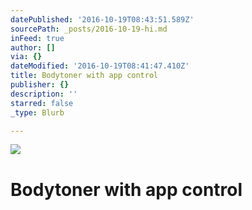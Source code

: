 ```yaml
---
datePublished: '2016-10-19T08:43:51.589Z'
sourcePath: _posts/2016-10-19-hi.md
inFeed: true
author: []
via: {}
dateModified: '2016-10-19T08:41:47.410Z'
title: Bodytoner with app control
publisher: {}
description: ''
starred: false
_type: Blurb

---
```

![](https://the-grid-user-content.s3-us-west-2.amazonaws.com/24406df2-2da2-4941-8db3-67d8c5f9416c.jpg)

# Bodytoner with app control